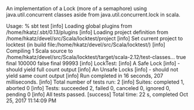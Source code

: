 An implementation of a Lock (more of a semaphore) using java.util.concurrent classes aside
from java.util.concurrent.lock in scala.

Usage:
% sbt test
[info] Loading global plugins from /home/hkatz/.sbt/0.13/plugins
[info] Loading project definition from /home/hkatz/devel/src/Scala/locktest/project
[info] Set current project to locktest (in build file:/home/hkatz/devel/src/Scala/locktest/)
[info] Compiling 1 Scala source to /home/hkatz/devel/src/Scala/locktest/target/scala-2.12/test-classes...
true final 100000
false final 99993
[info] LockTest:
[info] A Safe Lock
[info] - should yield full count output
[info] An Unsafe Locks
[info] - should not yield same count output
[info] Run completed in 16 seconds, 207 milliseconds.
[info] Total number of tests run: 2
[info] Suites: completed 1, aborted 0
[info] Tests: succeeded 2, failed 0, canceled 0, ignored 0, pending 0
[info] All tests passed.
[success] Total time: 22 s, completed Oct 25, 2017 11:14:09 PM

